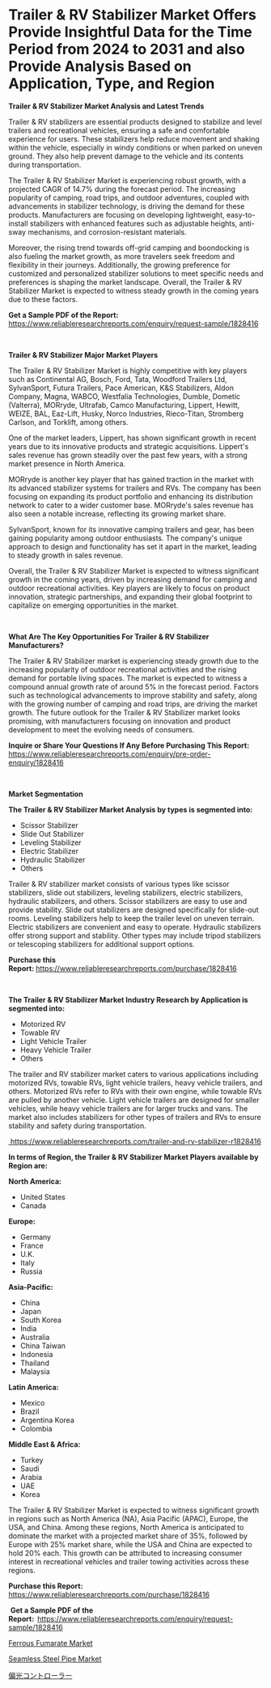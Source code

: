 <p><h1>Trailer & RV Stabilizer Market Offers Provide Insightful Data for the Time Period from 2024 to 2031 and also Provide Analysis Based on Application, Type, and Region</h1></p><p><strong>Trailer & RV Stabilizer Market Analysis and Latest Trends</strong></p>
<p><p>Trailer & RV stabilizers are essential products designed to stabilize and level trailers and recreational vehicles, ensuring a safe and comfortable experience for users. These stabilizers help reduce movement and shaking within the vehicle, especially in windy conditions or when parked on uneven ground. They also help prevent damage to the vehicle and its contents during transportation.</p><p>The Trailer & RV Stabilizer Market is experiencing robust growth, with a projected CAGR of 14.7% during the forecast period. The increasing popularity of camping, road trips, and outdoor adventures, coupled with advancements in stabilizer technology, is driving the demand for these products. Manufacturers are focusing on developing lightweight, easy-to-install stabilizers with enhanced features such as adjustable heights, anti-sway mechanisms, and corrosion-resistant materials.</p><p>Moreover, the rising trend towards off-grid camping and boondocking is also fueling the market growth, as more travelers seek freedom and flexibility in their journeys. Additionally, the growing preference for customized and personalized stabilizer solutions to meet specific needs and preferences is shaping the market landscape. Overall, the Trailer & RV Stabilizer Market is expected to witness steady growth in the coming years due to these factors.</p></p>
<p><strong>Get a Sample PDF of the Report:&nbsp;</strong> <a href="https://www.reliableresearchreports.com/enquiry/request-sample/1828416">https://www.reliableresearchreports.com/enquiry/request-sample/1828416</a></p>
<p>&nbsp;</p>
<p><strong>Trailer & RV Stabilizer Major Market Players</strong></p>
<p><p>The Trailer & RV Stabilizer Market is highly competitive with key players such as Continental AG, Bosch, Ford, Tata, Woodford Trailers Ltd, SylvanSport, Futura Trailers, Pace American, K&S Stabilizers, Aldon Company, Magna, WABCO, Westfalia Technologies, Dumble, Dometic (Valterra), MORryde, Ultrafab, Camco Manufacturing, Lippert, Hewitt, WEIZE, BAL, Eaz-Lift, Husky, Norco Industries, Rieco-Titan, Stromberg Carlson, and Torklift, among others.</p><p>One of the market leaders, Lippert, has shown significant growth in recent years due to its innovative products and strategic acquisitions. Lippert's sales revenue has grown steadily over the past few years, with a strong market presence in North America.</p><p>MORryde is another key player that has gained traction in the market with its advanced stabilizer systems for trailers and RVs. The company has been focusing on expanding its product portfolio and enhancing its distribution network to cater to a wider customer base. MORryde's sales revenue has also seen a notable increase, reflecting its growing market share.</p><p>SylvanSport, known for its innovative camping trailers and gear, has been gaining popularity among outdoor enthusiasts. The company's unique approach to design and functionality has set it apart in the market, leading to steady growth in sales revenue.</p><p>Overall, the Trailer & RV Stabilizer Market is expected to witness significant growth in the coming years, driven by increasing demand for camping and outdoor recreational activities. Key players are likely to focus on product innovation, strategic partnerships, and expanding their global footprint to capitalize on emerging opportunities in the market.</p></p>
<p>&nbsp;</p>
<p><strong>What Are The Key Opportunities For Trailer & RV Stabilizer Manufacturers?</strong></p>
<p><p>The Trailer & RV Stabilizer market is experiencing steady growth due to the increasing popularity of outdoor recreational activities and the rising demand for portable living spaces. The market is expected to witness a compound annual growth rate of around 5% in the forecast period. Factors such as technological advancements to improve stability and safety, along with the growing number of camping and road trips, are driving the market growth. The future outlook for the Trailer & RV Stabilizer market looks promising, with manufacturers focusing on innovation and product development to meet the evolving needs of consumers.</p></p>
<p><strong>Inquire or Share Your Questions If Any Before Purchasing This Report:</strong> <a href="https://www.reliableresearchreports.com/enquiry/pre-order-enquiry/1828416">https://www.reliableresearchreports.com/enquiry/pre-order-enquiry/1828416</a></p>
<p>&nbsp;</p>
<p><strong>Market Segmentation</strong></p>
<p><strong>The Trailer & RV Stabilizer Market Analysis by types is segmented into:</strong></p>
<p><ul><li>Scissor Stabilizer</li><li>Slide Out Stabilizer</li><li>Leveling Stabilizer</li><li>Electric Stabilizer</li><li>Hydraulic Stabilizer</li><li>Others</li></ul></p>
<p><p>Trailer & RV stabilizer market consists of various types like scissor stabilizers, slide out stabilizers, leveling stabilizers, electric stabilizers, hydraulic stabilizers, and others. Scissor stabilizers are easy to use and provide stability. Slide out stabilizers are designed specifically for slide-out rooms. Leveling stabilizers help to keep the trailer level on uneven terrain. Electric stabilizers are convenient and easy to operate. Hydraulic stabilizers offer strong support and stability. Other types may include tripod stabilizers or telescoping stabilizers for additional support options.</p></p>
<p><strong>Purchase this Report:&nbsp;</strong><a href="https://www.reliableresearchreports.com/purchase/1828416">https://www.reliableresearchreports.com/purchase/1828416</a></p>
<p>&nbsp;</p>
<p><strong>The Trailer & RV Stabilizer Market Industry Research by Application is segmented into:</strong></p>
<p><ul><li>Motorized RV</li><li>Towable RV</li><li>Light Vehicle Trailer</li><li>Heavy Vehicle Trailer</li><li>Others</li></ul></p>
<p><p>The trailer and RV stabilizer market caters to various applications including motorized RVs, towable RVs, light vehicle trailers, heavy vehicle trailers, and others. Motorized RVs refer to RVs with their own engine, while towable RVs are pulled by another vehicle. Light vehicle trailers are designed for smaller vehicles, while heavy vehicle trailers are for larger trucks and vans. The market also includes stabilizers for other types of trailers and RVs to ensure stability and safety during transportation.</p></p>
<p><a href="https://www.reliableresearchreports.com/trailer-and-rv-stabilizer-r1828416">&nbsp;https://www.reliableresearchreports.com/trailer-and-rv-stabilizer-r1828416</a></p>
<p><strong>In terms of Region, the Trailer & RV Stabilizer Market Players available by Region are:</strong></p>
<p>
    <p> <strong> North America: </strong>
        <ul>
            <li>United States</li>
            <li>Canada</li>
        </ul>
        </p> 
    <p> <strong> Europe: </strong>
        <ul>
            <li>Germany</li>
            <li>France</li>
            <li>U.K.</li>
            <li>Italy</li>
            <li>Russia</li>
        </ul>
        </p> 
    <p> <strong> Asia-Pacific: </strong>
        <ul>
            <li>China</li>
            <li>Japan</li>
            <li>South Korea</li>
            <li>India</li>
            <li>Australia</li>
            <li>China Taiwan</li>
            <li>Indonesia</li>
            <li>Thailand</li>
            <li>Malaysia</li>
        </ul>
        </p> 
    <p> <strong> Latin America: </strong>
        <ul>
            <li>Mexico</li>
            <li>Brazil</li>
            <li>Argentina Korea</li>
            <li>Colombia</li>
        </ul>
        </p> 
    <p> <strong> Middle East & Africa: </strong>
        <ul>
            <li>Turkey</li>
            <li>Saudi</li>
            <li>Arabia</li>
            <li>UAE</li>
            <li>Korea</li>
        </ul>
    </p>
    </p>
<p><p>The Trailer & RV Stabilizer Market is expected to witness significant growth in regions such as North America (NA), Asia Pacific (APAC), Europe, the USA, and China. Among these regions, North America is anticipated to dominate the market with a projected market share of 35%, followed by Europe with 25% market share, while the USA and China are expected to hold 20% each. This growth can be attributed to increasing consumer interest in recreational vehicles and trailer towing activities across these regions.</p></p>
<p><strong>Purchase this Report: </strong><a href="https://www.reliableresearchreports.com/purchase/1828416">https://www.reliableresearchreports.com/purchase/1828416</a></p>
<p>&nbsp;<strong>Get a Sample PDF of the Report:&nbsp;&nbsp;</strong><a href="https://www.reliableresearchreports.com/enquiry/request-sample/1828416">https://www.reliableresearchreports.com/enquiry/request-sample/1828416</a></p>
<p><strong></strong></p>
<p><p><a href="https://lydian-appliance-61d.notion.site/Ferrous-Fumarate-Market-Outlook-Industry-Overview-and-Forecast-2024-to-2031-7102972da90c471c821282d67f72312d">Ferrous Fumarate Market</a></p><p><a href="https://summer-dogwood-3e9.notion.site/Seamless-Steel-Pipe-Market-Furnishes-Information-on-Market-Share-Market-Trends-and-Market-Growth-068ba4a5fddf4ec78cbbde4ea9d921e1">Seamless Steel Pipe Market</a></p><p><a href="https://github.com/dadanedu33/Market-Research-Report-List-1/blob/main/472180542073.md">偏光コントローラー</a></p></p>